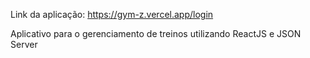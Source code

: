 Link da aplicação: https://gym-z.vercel.app/login

Aplicativo para o gerenciamento de treinos utilizando ReactJS e JSON Server 
